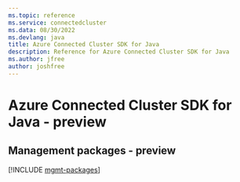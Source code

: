 ```yaml
---
ms.topic: reference
ms.service: connectedcluster
ms.data: 08/30/2022
ms.devlang: java
title: Azure Connected Cluster SDK for Java
description: Reference for Azure Connected Cluster SDK for Java
ms.author: jfree
author: joshfree
---
```

# Azure Connected Cluster SDK for Java - preview

## Management packages - preview
[!INCLUDE [mgmt-packages](connected-cluster-mgmt-index.md)]